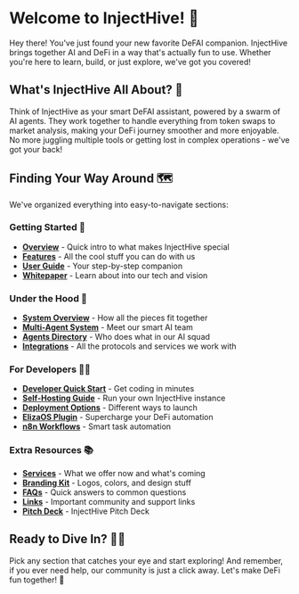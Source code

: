 # Welcome to InjectHive! 🚀

Hey there! You've just found your new favorite DeFAI companion. InjectHive brings together AI and DeFi in a way that's actually fun to use. Whether you're here to learn, build, or just explore, we've got you covered!

## What's InjectHive All About? 🤔

Think of InjectHive as your smart DeFAI assistant, powered by a swarm of AI agents. They work together to handle everything from token swaps to market analysis, making your DeFi journey smoother and more enjoyable. No more juggling multiple tools or getting lost in complex operations - we've got your back!

## Finding Your Way Around 🗺️

We've organized everything into easy-to-navigate sections:

### Getting Started 🌟
- **[Overview](./overview.md)** - Quick intro to what makes InjectHive special
- **[Features](./features.md)** - All the cool stuff you can do with us
- **[User Guide](./user-guide.md)** - Your step-by-step companion
- **[Whitepaper](./whitepaper.md)** - Learn about into our tech and vision

### Under the Hood 🔧
- **[System Overview](./system-overview.md)** - How all the pieces fit together
- **[Multi-Agent System](./multi-agent-system.md)** - Meet our smart AI team
- **[Agents Directory](./agents.md)** - Who does what in our AI squad
- **[Integrations](./integrations.md)** - All the protocols and services we work with

### For Developers 👩‍💻
- **[Developer Quick Start](./quick-start.md)** - Get coding in minutes
- **[Self-Hosting Guide](./self-hosting.md)** - Run your own InjectHive instance
- **[Deployment Options](./deployment.md)** - Different ways to launch
- **[ElizaOS Plugin](./plugin.md)** - Supercharge your DeFi automation
- **[n8n Workflows](./n8n.md)** - Smart task automation

### Extra Resources 📚
- **[Services](./services.md)** - What we offer now and what's coming
- **[Branding Kit](./branding.md)** - Logos, colors, and design stuff
- **[FAQs](./faqs.md)** - Quick answers to common questions
- **[Links](./links.md)** - Important community and support links
- **[Pitch Deck](./pitch-deck.pdf)** - InjectHive Pitch Deck

## Ready to Dive In? 🏊‍♂️

Pick any section that catches your eye and start exploring! And remember, if you ever need help, our community is just a click away. Let's make DeFi fun together! 🎉
